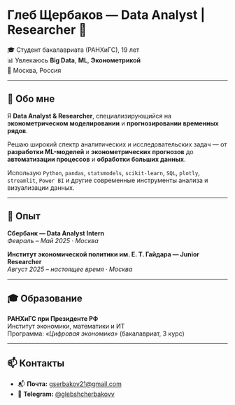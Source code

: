 # Глеб Щербаков — **Data Analyst | Researcher** 👋  

🎓 Студент бакалавриата (РАНХиГС), 19 лет  
📊 Увлекаюсь **Big Data**, **ML**, **Эконометрикой**  
📍 Москва, Россия  

---

## 🧭 Обо мне  

Я **Data Analyst & Researcher**, специализирующийся на **эконометрическом моделировании** и **прогнозировании временных рядов**.  

Решаю широкий спектр аналитических и исследовательских задач — от **разработки ML-моделей** и **эконометрических прогнозов** до **автоматизации процессов** и **обработки больших данных**.  

Использую `Python`, `pandas`, `statsmodels`, `scikit-learn`, `SQL`, `plotly`, `streamlit`, `Power BI`  и другие современные инструменты анализа и визуализации данных.  

---

## 💼 Опыт  

**Сбербанк — Data Analyst Intern**  
_Февраль – Май 2025 · Москва_  

**Институт экономической политики им. Е. Т. Гайдара — Junior Researcher**  
_Август 2025 – настоящее время · Москва_  

---

## 🎓 Образование  

**РАНХиГС при Президенте РФ**  
Институт экономики, математики и ИТ  
Программа: _«Цифровая экономика»_ (бакалавриат, 3 курс)  

---

## 📫 Контакты  

- 📬 **Почта:** [gserbakov21@gmail.com](mailto:gserbakov21@gmail.com)  
- 💬 **Telegram:** [@glebshcherbakovv](https://t.me/glebshcherbakovv)  
